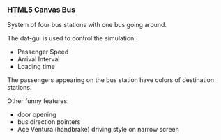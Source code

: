 ### HTML5 Canvas Bus

System of four bus stations with one bus going around.

The dat-gui is used to control the simulation:

- Passenger Speed
- Arrival Interval
- Loading time

The passengers appearing on the bus station have
colors of destination stations.

Other funny features:

- door opening
- bus direction pointers
- Ace Ventura (handbrake) driving style on narrow screen